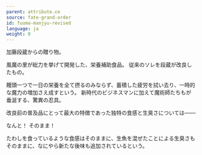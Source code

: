 ```yaml
---
parent: attribute.ce
source: fate-grand-order
id: fuuma-manjyu-revised
language: ja
weight: 0
---
```


加藤段蔵からの贈り物。

風魔の里が総力を挙げて開発した、栄養補助食品。
従来のソレを段蔵が改良したもの。

饅頭一つで一日の栄養を全て摂るのみならず、蓄積した疲労を拭い去り、一時的な魔力の増加さえ成すという。
新時代のビジネスマンに加えて魔術師たちもが垂涎する、驚異の忍具。

改良前の普及品にとって最大の特徴であった独特の食感と生臭さについては───

なんと！
そのまま！

たわしを食っているような食感はそのままに、生魚を混ぜたことによる生臭さもそのままに、なにやら新たな後味も追加されているという。
